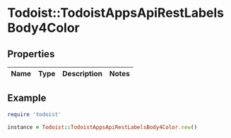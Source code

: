 # Todoist::TodoistAppsApiRestLabelsBody4Color

## Properties

| Name | Type | Description | Notes |
| ---- | ---- | ----------- | ----- |

## Example

```ruby
require 'todoist'

instance = Todoist::TodoistAppsApiRestLabelsBody4Color.new()
```

